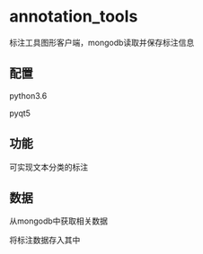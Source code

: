 # annotation_tools
标注工具图形客户端，mongodb读取并保存标注信息

## 配置 ##
python3.6

pyqt5

## 功能 ##
可实现文本分类的标注

## 数据 ##
从mongodb中获取相关数据

将标注数据存入其中
